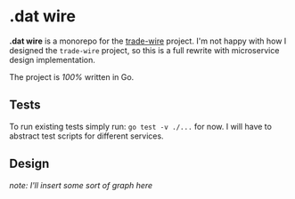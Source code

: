 # .dat wire

**.dat wire** is a monorepo for the [trade-wire](https://github.com/gregtandiono/trade-wire) project. I'm not happy with how I designed the `trade-wire` project, so this is a full rewrite with microservice design implementation. 

The project is *100%* written in Go.

## Tests

To run existing tests simply run: `go test -v ./...` for now.
I will have to abstract test scripts for different services.


## Design

*note: I'll insert some sort of graph here*
